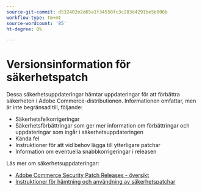 ```yaml
---
source-git-commit: d532402e2d65a1f34558fc3c283d4291be5b006b
workflow-type: tm+mt
source-wordcount: '85'
ht-degree: 0%

---
```

# Versionsinformation för säkerhetspatch

Dessa säkerhetsuppdateringar hämtar uppdateringar för att förbättra säkerheten i Adobe Commerce-distributionen. Informationen omfattar, men är inte begränsad till, följande:

* Säkerhetsfelkorrigeringar
* Säkerhetsförbättringar som ger mer information om förbättringar och uppdateringar som ingår i säkerhetsuppdateringen
* Kända fel
* Instruktioner för att vid behov lägga till ytterligare patchar
* Information om eventuella snabbkorrigeringar i releasen

Läs mer om säkerhetsuppdateringar:

* [Adobe Commerce Security Patch Releases - översikt](/help/release/release-notes/security/overview.md#about-adobe-commerce-security-patch-releases)
* [Instruktioner för hämtning och användning av säkerhetspatchar](/help/installation/composer.md)
